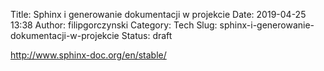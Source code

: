 Title: Sphinx i generowanie dokumentacji w projekcie
Date: 2019-04-25 13:38
Author: filipgorczynski
Category: Tech
Slug: sphinx-i-generowanie-dokumentacji-w-projekcie
Status: draft

http://www.sphinx-doc.org/en/stable/
